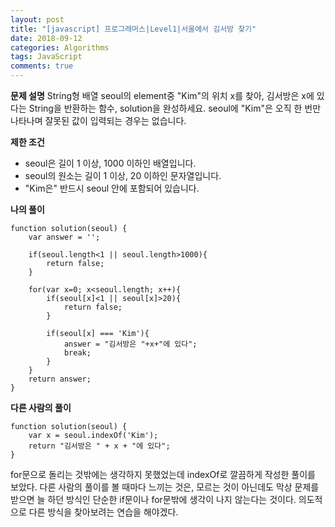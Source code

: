 ```yaml
---
layout: post
title: "[javascript] 프로그래머스|Level1|서울에서 김서방 찾기"
date: 2018-09-12
categories: Algorithms
tags: JavaScript
comments: true
---
```

**문제 설명**
String형 배열 seoul의 element중 "Kim"의 위치 x를 찾아, 김서방은 x에 있다는 String을 반환하는 함수, solution을 완성하세요. seoul에 "Kim"은 오직 한 번만 나타나며 잘못된 값이 입력되는 경우는 없습니다.

**제한 조건**
- seoul은 길이 1 이상, 1000 이하인 배열입니다.
- seoul의 원소는 길이 1 이상, 20 이하인 문자열입니다.
- "Kim은" 반드시 seoul 안에 포함되어 있습니다.

**나의 풀이**
~~~
function solution(seoul) {
    var answer = '';

    if(seoul.length<1 || seoul.length>1000){
        return false;
    }

    for(var x=0; x<seoul.length; x++){
        if(seoul[x]<1 || seoul[x]>20){
            return false;
        }

        if(seoul[x] === 'Kim'){
            answer = "김서방은 "+x+"에 있다";
            break;
        }
    }
    return answer;
}
~~~

**다른 사람의 풀이**
~~~
function solution(seoul) {
  	var x = seoul.indexOf('Kim');
  	return "김서방은 " + x + "에 있다";
}
~~~

for문으로 돌리는 것밖에는 생각하지 못했었는데 indexOf로 깔끔하게 작성한 풀이를 보았다. 다른 사람의 풀이를 볼 때마다 느끼는 것은, 모르는 것이 아닌데도 막상 문제를 받으면 늘 하던 방식인 단순한 if문이나 for문밖에 생각이 나지 않는다는 것이다. 의도적으로 다른 방식을 찾아보려는 연습을 해야겠다.

